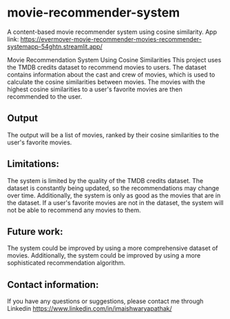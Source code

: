# movie-recommender-system
A content-based movie recommender system using cosine similarity.
App link: https://evermover-movie-recommender-movies-recommender-systemapp-54ghtn.streamlit.app/

Movie Recommendation System Using Cosine Similarities
This project uses the TMDB credits dataset to recommend movies to users.
The dataset contains information about the cast and crew of movies,
which is used to calculate the cosine similarities between movies. 
The movies with the highest cosine similarities to a user's favorite 
movies are then recommended to the user.

## Output
The output will be a list of movies, ranked by their cosine similarities 
to the user's favorite movies.

## Limitations:
The system is limited by the quality of the TMDB credits dataset. The dataset is constantly being updated, so the recommendations may change over time. Additionally, the system is only as good as the movies that are in the dataset. If a user's favorite movies are not in the dataset, the system will not be able to recommend any movies to them.

## Future work:
The system could be improved by using a more comprehensive dataset of movies. Additionally, the system could be improved by using a more sophisticated recommendation algorithm.

## Contact information:
If you have any questions or suggestions, please contact me through Linkedin https://www.linkedin.com/in/imaishwaryapathak/
